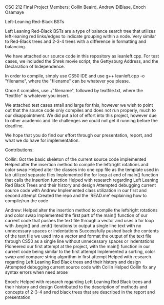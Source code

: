 CSC 212 Final Project
Members: Collin Beaird, Andrew DiBiase, Enoch Osamaye

Left-Leaning Red-Black BSTs

Left Leaning Red-Black BSTs are a type of balance search tree that utilizes left-leaning red links/edges to indicate grouping within a node. Very similar to Red-Black trees and 2-3-4 trees with a difference in formatting and balancing.

We have attached our source code in this repository as leanleft.cpp. For test cases, we included the Shrek movie script, the Gettysburg Address, and the Declaration of Independence.

In order to compile, simply use CS50 IDE and use g++ leanleft.cpp -o "filename", where the "filename" can be whatever you please.

Once it compiles, use ./"filename", followed by textfile.txt, where the "textfile" is whatever you insert. 

We attached test cases small and large for this, however we wish to point out that the source code only compiles and does not run properly, much to our disappointment. We did put a lot of effort into this project, however due to other academic and life challenges we could not get it running before the deadline. 

We hope that you do find our effort through our presentation, report, and what we do have for implementation.

Contributions:

Collin: 
Got the basic skeleton of the current source code implemented
Helped alter the insertion method to compile the left/right rotations and color swap
Helped alter the classes into one cpp file as the template used in lab utilized separate files
Implemented the for loop at end of main() function that calls the insertion function
Helped with research regarding Left Leaning Red Black Trees and their history and design
Attempted debugging current source code with Andrew
Implemented class utilization in our first and second attempt
Created the repo and the ‘READ.me’ explaining how to compile/run the code

Andrew:
Helped alter the insertion method to compile the left/right rotations and color swap
Implemented the first part of the main() function of our current code that pushes the text file through a vector and uses a for loop with .begin() and .end() iterations to output a single line text with no unnecessary spaces or indentations
Successfully pushed back the contents of the text file we used into a vector and format the output of the text file through CS50 as a single line without unnecessary spaces or indentations
Pioneered our first attempt at the project, with the main() function in our current code being similar to the first attempt
Implemented a sorting, color swap and compare string algorithm in first attempt
Helped with research regarding Left Leaning Red Black trees and their history and design
Attempted debugging current source code with Collin
Helped Collin fix any syntax errors when need arose

Enoch:
Helped with research regarding Left Leaning Red Black trees and their history and design
Contributed to the description of methods and concepts of 2-3-4 and red black trees that are described in the report and presentation
